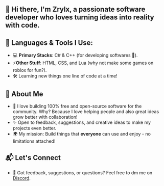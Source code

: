 
## 👋 Hi there, I'm **Zrylx**, a passionate software developer who loves turning ideas into reality with code.

## 🎨 **Languages & Tools I Use**:
- 💻 **Primary Stacks**: C# & C++ (for developing softwares 🚀).
- ⚡**Other Stuff**: HTML, CSS, and Lua (why not make some games on roblox for fun?).
- 🛠️ Learning new things one line of code at a time!

## 🌌 **About Me**
- 💖 I love building 100% free and open-source software for the community. Why? Because I love helping people and also great ideas grow better with collaboration!
- ✨ Open to feedback, suggestions, and creative ideas to make my projects even better.
- 🌍 My mission: Build things that **everyone** can use and enjoy - no limitations attached!

## 📬 **Let's Connect**
- 💬 Got feedback, suggestions, or questions? Feel free to dm me on [Discord](https://discord.com/users/666942198214033430).
